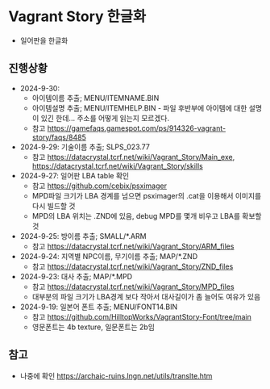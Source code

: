 # Vagrant Story 한글화 
- 일어판을 한글화

## 진행상황
- 2024-9-30:
   - 아이템이름 추출; MENU/ITEMNAME.BIN
   - 아이템설명 추출; MENU/ITEMHELP.BIN - 파일 후반부에 아이템에 대한 설명이 있긴 한데... 주소를 어떻게 읽는지 모르겠다.
   - 참고 <https://gamefaqs.gamespot.com/ps/914326-vagrant-story/faqs/8485>
- 2024-9-29: 기술이름 추출; SLPS_023.77
   - 참고 <https://datacrystal.tcrf.net/wiki/Vagrant_Story/Main_exe>, <https://datacrystal.tcrf.net/wiki/Vagrant_Story/skills>
- 2024-9-27: 일어판 LBA table 확인
   - 참고 <https://github.com/cebix/psximager>
   - MPD파일 크기가 LBA 경계를 넘으면 psximager의 .cat을 이용해서 이미지를 다시 빌드할 것
   - MPD의 LBA 위치는 .ZND에 있음, debug MPD를 몇개 비우고 LBA를 확보할 것
- 2024-9-25: 방이름 추출; SMALL/*.ARM
   - 참고 <https://datacrystal.tcrf.net/wiki/Vagrant_Story/ARM_files>
- 2024-9-24: 지역별 NPC이름, 무기이름 추출; MAP/*.ZND
   - 참고 <https://datacrystal.tcrf.net/wiki/Vagrant_Story/ZND_files>
- 2024-9-23: 대사 추출; MAP/*.MPD
   - 참고 <https://datacrystal.tcrf.net/wiki/Vagrant_Story/MPD_files>
   - 대부분의 파일 크기가 LBA경계 보다 작아서 대사길이가 좀 늘어도 여유가 있음
- 2024-9-19: 일본어 폰트 추출; MENU/FONT14.BIN
   - 참고 <https://github.com/HilltopWorks/VagrantStory-Font/tree/main>
   - 영문폰트는 4b texture, 일문폰트는 2b임
## 
  
## 참고
- 나중에 확인 <https://archaic-ruins.lngn.net/utils/translte.htm>
